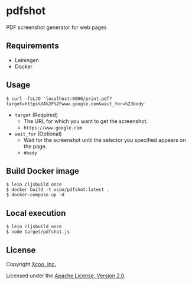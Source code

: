# pdfshot

PDF screenshot generator for web pages

## Requirements

- Leiningen
- Docker

## Usage

```
$ curl -fsLJO 'localhost:8000/print.pdf?target=https%3A%2F%2Fwww.google.com&wait_for=%23body'
```

- `target` (Required)
  - The URL for which you want to get the screenshot.
  - `https://www.google.com`
- `wait_for` (Optional)
  - Wait for the screenshot until the selector you specified appears on the page.
  - `#body`

## Build Docker image

```
$ lein cljsbuild once
$ docker build -t xcoo/pdfshot:latest .
$ docker-compose up -d
```

## Local execution

```
$ lein cljsbuild once
$ node target/pdfshot.js
```

## License

Copyright [Xcoo, Inc.][xcoo]

Licensed under the [Apache License, Version 2.0][apache-license-2.0].

[xcoo]: https://xcoo.jp
[apache-license-2.0]: http://www.apache.org/licenses/LICENSE-2.0.html
